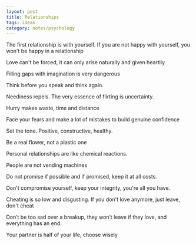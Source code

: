 ```yaml
---
layout: post
title: Relationships
tags: ideas
category: notes/psychology 
---
```


The first relationship is with yourself. If you are not happy with yourself, you won't be happy in a relationship

Love can't be forced, it can only arise naturally and given heartily

Filling gaps with imagination is very dangerous 

Think before you speak and think again.  

Neediness repels. The very essence of flirting is uncertainty. 

Hurry makes waste, time and distance

Face your fears and make a lot of mistakes to build genuine confidence

Set the tone. Positive, constructive, healthy. 

Be a real flower, not a plastic one 

Personal relationships are like chemical reactions. 

People are not vending machines 

Do not promise if possible and if promised, keep it at all costs. 

Don't compromise yourself, keep your integrity, you're all you have.

Cheating is so low and disgusting. If you don't love anymore, just leave, don't cheat 

Don’t be too sad over a breakup, they won’t leave if they love, and everything has an end. 

Your partner is half of your life, choose wisely
